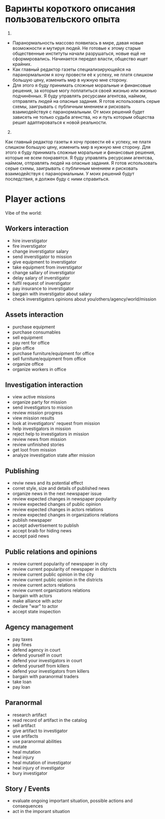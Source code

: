 # Варинты короткого описания пользовательского опыта

1.

- Паранормальность массово появилась в мире, давая новые возможности и мутируя людей. Не готовые к этому старые общественные институты начали разрушаться, новые ещё не сформировались. Начинается передел власти, общество ищет крайних.
- Как главный редактор газеты специализирующейся на паранормальном я хочу провести её к успеху, не платя слишком большую цену, изменить мир в нужную мне сторону.
- Для этого я буду принимать сложные моральные и финансовые решения, за которые могу поплатиться своей жизнью или жизнью подчинённых. Я буду управлять ресурсами агентсва, наймом, отправлять людей на опасные задания. Я готов использовать серые схемы, заигрывать с публичным мнением и рисковать взаимодействуя с паранормальным. От моих решений будет зависеть не только судьба агенства, но и путь которым общества решит адаптироваться к новой реальности.

2.

Как главный редактор газеты я хочу провести её к успеху, не платя слишком большую цену, изменить мир в нужную мне сторону. Для этого я буду принимать сложные моральные и финансовые решения, которые не всем понравятся. Я буду управлять ресурсами агентсва, наймом, отправлять людей на опасные задания. Я готов использовать серые схемы, заигрывать с публичным мнением и рисковать взаимодействуя с паранормальным. У моих решений будут последствия, я должен буду с ними справиться.

# Player actions

Vibe of the world:

## Workers interaction

- hire inverstigator
- fire inverstigator
- change inverstigator salary
- send inverstigator to mission
- give equipment to inverstigator
- take equipment from inverstigator
- change sallary of inverstigator
- delay salary of inverstigator
- fulfil request of inverstigator
- pay insurance to inverstigator
- bargain with inverstigator about salary
- check inverstigators opinions about you/others/agency/world/mission

## Assets interaction

- purchase equipment
- purchase consumables
- sell equipment
- pay rent for office
- plan office
- purchase furniture/equipment for office
- sell furniture/equipment from office
- organize office
- organize workers in office

## Investigation interaction

- view active missions
- organize party for mission
- send investigators to mission
- review mission progress
- view mission results
- look at investigators' request from mission
- help investigators in mission
- reject help to investigators in mission
- review news from mission
- review unfinished stories
- get loot from mission
- analyze investigation state after mission

## Publishing

- reviw news and its potential effect
- corret style, size and details of published news
- organize news in the next newspaper issue
- review expected changes in newspaper popularity
- review expected changes of public opinion
- review expected changes in actors relations
- review expected changes in organizations relations
- publish newspaper
- accept advertisement to publish
- accept braib for hiding news
- accept paid news

## Public relations and opinions

- review current popularity of newspaper in city
- review current popularity of newspaper in districts
- review current public opinion in the city
- review current public opinion in the districts
- review current actors relations
- review current organizations relations
- bargain with actors
- make alliance with actor
- declare "war" to actor
- accept state inspection

## Agency management

- pay taxes
- pay fines
- defend agency in court
- defend yourself in court
- defend your investigators in court
- defend yourself from killers
- defend your investigators from killers
- bargain with paranormal traders
- take loan
- pay loan

## Paranormal

- research artifact
- read record of artifact in the catalog
- sell artifact
- give artifact to investigator
- use artifacts
- use paranormal abilities
- mutate
- heal mutation
- heal injury
- heal mutation of investigator
- heal injury of investigator
- bury investigator

## Story / Events

- evaluate ongoing important situation, possible actions and consequences
- act in the imporant situation
